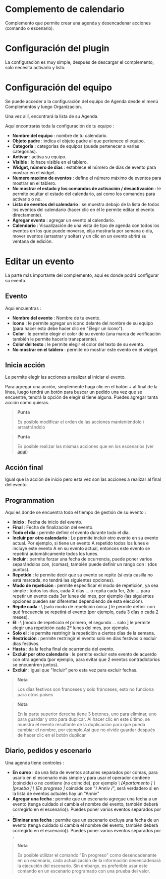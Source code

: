 # Complemento de calendario

Complemento que permite crear una agenda y desencadenar acciones (comando o escenario).

# Configuración del plugin

La configuración es muy simple, después de descargar el complemento, solo necesita activarlo y listo.

# Configuración del equipo

Se puede acceder a la configuración del equipo de Agenda desde el menú Complementos y luego Organización.

Una vez allí, encontrará la lista de su Agenda.

Aquí encontrarás toda la configuración de tu equipo :

-   **Nombre del equipo** : nombre de tu calendario.
-   **Objeto padre** : indica el objeto padre al que pertenece el equipo.
-   **Categoría** : categorías de equipos (puede pertenecer a varias categorías).
-   **Activar** : activa su equipo.
-   **Visible** : lo hace visible en el tablero.
-   **Widget, número de días** : establece el número de días de evento para mostrar en el widget.
-   **Numero maximo de eventos** : define el número máximo de eventos para mostrar en el tablero.
-   **No mostrar el estado y los comandos de activación / desactivación** : le permite ocultar el estado del calendario, así como los comandos para activarlo o no.
-   **Lista de eventos del calendario** : se muestra debajo de la lista de todos los eventos del calendario (hacer clic en él le permite editar el evento directamente).
-   **Agregar evento** : agregar un evento al calendario.
-   **Calendario** : Visualización de una vista de tipo de agenda con todos los eventos en los que puede moverse, elija mostrarla por semana o día, mover eventos (arrastrar y soltar) y un clic en un evento abrirá su ventana de edición.

# Editar un evento

La parte más importante del complemento, aquí es donde podrá configurar su evento.

## Evento

Aqui encuentras :

-   **Nombre del evento** : Nombre de tu evento.
-   **Icono** : le permite agregar un ícono delante del nombre de su equipo (para hacer esto debe hacer clic en "Elegir un ícono").
-   **Color** : le permite elegir el color de su evento (una marca de verificación también le permite hacerlo transparente).
-   **Color del texto** : le permite elegir el color del texto de su evento.
-   **No mostrar en el tablero** : permite no mostrar este evento en el widget.

## Inicia acción

Le permite elegir las acciones a realizar al iniciar el evento.

Para agregar una acción, simplemente haga clic en el botón + al final de la línea, luego tendrá un botón para buscar un pedido una vez que se encuentre, tendrá la opción de elegir si tiene alguna. Puedes agregar tanta acción como quieras.

> **Punta**
>
> Es posible modificar el orden de las acciones manteniéndolo / arrastrándolo


> **Punta**
>
>Es posible realizar las mismas acciones que en los escenarios (ver [aquí](https://jeedom.github.io/core/es_ES/scenario))

## Acción final

Igual que la acción de inicio pero esta vez son las acciones a realizar al final del evento.

## Programmation

Aquí es donde se encuentra todo el tiempo de gestión de su evento :

-   **Inicio** : Fecha de inicio del evento.
-   **Final** : Fecha de finalización del evento.
-   **Todo el día** : permite definir el evento durante todo el día.
-   **Incluir por otro calendario** : Le permite incluir otro evento en su evento actual. Por ejemplo, si tiene un evento A repetido todos los lunes e incluye este evento A en su evento actual, entonces este evento se repetirá automáticamente todos los lunes.
-   **Incluir** : permite forzar una fecha de ocurrencia, puede poner varios separándolos con, (comas), también puede definir un rango con : (dos puntos).
-   **Repetido** : le permite decir que su evento se repite (si esta casilla no está marcada, no tendrá las siguientes opciones).
-   **Modo de repetición** : permite especificar el modo de repetición, ya sea simple : todos los días, cada X días ... o repita cada 1er, 2do ... para repetir un evento cada 3er lunes del mes, por ejemplo (las siguientes opciones pueden ser diferentes dependiendo de esta elección).
-   **Repite cada** : \ [solo modo de repetición única \] le permite definir con qué frecuencia se repetirá el evento (por ejemplo, cada 3 días o cada 2 meses).
-   **El** : \ [modo de repetición el primero, el segundo ... solo \] le permite elegir una repetición cada 2º lunes del mes, por ejemplo.
-   **Solo el** : le permite restringir la repetición a ciertos días de la semana.
-   **Restricción** : permite restringir el evento solo en días festivos o excluir días festivos.
-   **Hasta** : da la fecha final de ocurrencia del evento.
-   **Excluir por otro calendario** : le permite excluir este evento de acuerdo con otra agenda (por ejemplo, para evitar que 2 eventos contradictorios se encuentren juntos).
-   **Excluir** : igual que "Incluir" pero esta vez para excluir fechas.

> **Nota**
>
> Los días festivos son franceses y solo franceses, esto no funciona para otros países

> **Nota**
>
> En la parte superior derecha tiene 3 botones, uno para eliminar, uno para guardar y otro para duplicar. Al hacer clic en este último, se muestra el evento resultante de la duplicación para que pueda cambiar el nombre, por ejemplo.Así que no olvide guardar después de hacer clic en el botón duplicar

## Diario, pedidos y escenario

Una agenda tiene controles :

-   **En curso** : da una lista de eventos actuales separados por comas, para usarlo en el escenario más simple y para usar el operador contiene (coincide) o no contiene (no coincide), por ejemplo *\ [Apartamento \] \ [prueba \] \ [En progreso \]* coincide con "/ Anniv /", será verdadero si en la lista de eventos actuales hay un "Anniv"
- **Agregar una fecha** : permite que un escenario agregue una fecha a un evento (tenga cuidado si cambia el nombre del evento, también deberá corregirlo en el escenario)). Puedes poner varios eventos separados por ,
- **Eliminar una fecha** : permite que un escenario excluya una fecha de un evento (tenga cuidado si cambia el nombre del evento, también deberá corregirlo en el escenario)). Puedes poner varios eventos separados por ,

> **Nota**
>
> Es posible utilizar el comando "En progreso" como desencadenante en un escenario, cada actualización de la información desencadenará la ejecución del escenario. Sin embargo, es preferible usar este comando en un escenario programado con una prueba del valor.
